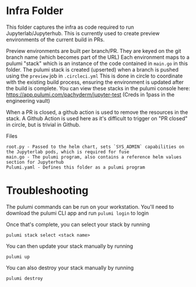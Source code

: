 # Infra Folder

This folder captures the infra as code required to run Jupyterlab/Jupyterhub. This is currently used to 
create preview environments of the current build in PRs.

Preview environments are built per branch/PR. They are keyed on the git branch name (which becomes part of the URL)
Each environment maps to a pulumi "stack" which is an instance of the code contained in `main.go` in this folder.
The pulumi stack is created (upserted) when a branch is pushed using the `preview` job in `.circleci.yml`
This is done in circle to coordinate with the existing build process, ensuring the environment is updated
after the build is complete. You can view these stacks in the pulumi console here: https://app.pulumi.com/pachyderm/jupyter-test
(Creds in 1pass in the engineering vault)

When a PR is closed, a github action is used to remove the resources in the stack. A Github Action is used here as it's 
difficult to trigger on "PR closed" in circle, but is trivial in Github.

Files

```
root.py - Passed to the helm chart, sets `SYS_ADMIN` capabilities on the Jupyterlab pods, which is required for fuse
main.go - The pulumi program, also contains a reference helm values section for Jupyterhub
Pulumi.yaml - Defines this folder as a pulumi program
```

# Troubleshooting

The pulumi commands can be run on your workstation. You'll need to download the pulumi CLI app and run `pulumi login` to login

Once that's complete, you can select your stack by running

```
pulumi stack select <stack name>
```

You can then update your stack manually by running

```
pulumi up
```

You can also destroy your stack manually by running

```
pulumi destroy
```
